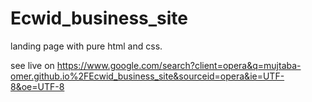 # Ecwid_business_site
landing page with pure html and css.

see live on  https://www.google.com/search?client=opera&q=mujtaba-omer.github.io%2FEcwid_business_site&sourceid=opera&ie=UTF-8&oe=UTF-8
